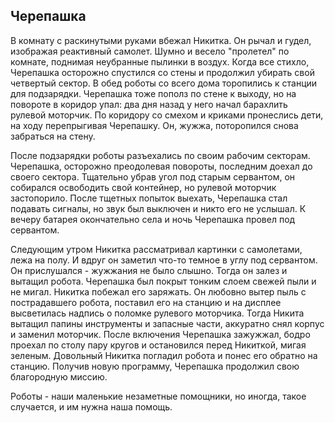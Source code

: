 Черепашка
---------

В комнату с раскинутыми руками вбежал Никитка. Он рычал и гудел, изображая реактивный самолет. Шумно и весело "пролетел" по комнате, поднимая неубранные пылинки в воздух. Когда все стихло, Черепашка осторожно спустился со стены и продолжил убирать свой четвертый сектор. В обед роботы со всего дома торопились к станции для подзарядки. Черепашка тоже пополз по стене к выходу, но на повороте в коридор упал: два дня назад у него начал барахлить рулевой моторчик. По коридору со смехом и криками пронеслись дети, на ходу перепрыгивая Черепашку. Он, жужжа, поторопился снова забраться на стену.

После подзарядки роботы разъехались по своим рабочим секторам. Черепашка, осторожно преодолевая повороты, последним доехал до своего сектора. Тщательно убрав угол под старым сервантом, он собирался освободить свой контейнер, но рулевой моторчик застопорило. После тщетных попыток выехать, Черепашка стал подавать сигналы, но звук был выключен и никто его не услышал. К вечеру батарея окончательно села и ночь Черепашка провел под сервантом.

Следующим утром Никитка рассматривал картинки с самолетами, лежа на полу. И вдруг он заметил что-то темное в углу под сервантом. Он прислушался - жужжания не было слышно. Тогда он залез и вытащил робота. Черепашка был покрыт тонким слоем свежей пыли и не мигал. Никитка побежал его заряжать. Он любовно вытер пыль с пострадавшего робота, поставил его на станцию и на дисплее высветилась надпись о поломке рулевого моторчика. Тогда Никита вытащил папины инструменты и запасные части, аккуратно снял корпус и заменил моторчик. После включения Черепашка зажужжал, бодро проехал по столу пару кругов и остановился перед Никиткой, мигая зеленым. Довольный Никитка погладил робота и понес его обратно на станцию. Получив новую программу, Черепашка продолжил свою благородную миссию.

Роботы - наши маленькие незаметные помощники, но иногда, такое случается, и им нужна наша помощь.